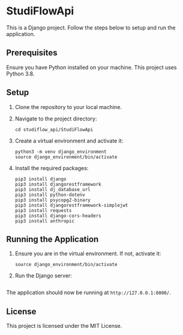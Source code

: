 # StudiFlowApi

This is a Django project. Follow the steps below to setup and run the application.

## Prerequisites

Ensure you have Python installed on your machine. This project uses Python 3.8.

## Setup

1. Clone the repository to your local machine.

2. Navigate to the project directory:
    ```
    cd studiflow_api/StudiFlowApi
    ```

3. Create a virtual environment and activate it:
    ```
    python3 -m venv django_environment
    source django_environment/bin/activate
    ```

4. Install the required packages:
    ```
    pip3 install django
    pip3 install djangorestframework
    pip3 install dj_database_url
    pip3 install python-dotenv
    pip3 install psycopg2-binary
    pip3 install djangorestframework-simplejwt
    pip3 install requests
    pip3 install django-cors-headers
    pip3 install anthropic
    ```

## Running the Application

1. Ensure you are in the virtual environment. If not, activate it:
    ```
    source django_environment/bin/activate
    ```

2. Run the Django server:
    ```python3 manage.py runserver
    
    ```

The application should now be running at `http://127.0.0.1:8000/`.

## License

This project is licensed under the MIT License.